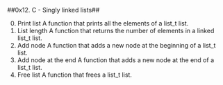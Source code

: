 ##0x12. C - Singly linked lists##

0. Print list 
A function that prints all the elements of a list_t list.
1. List length 
A function that returns the number of elements in a linked list_t list.
2. Add node 
A  function that adds a new node at the beginning of a list_t list.
3. Add node at the end 
A function that adds a new node at the end of a list_t list.
4. Free list 
A  function that frees a list_t list.
